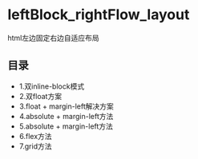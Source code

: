 # leftBlock_rightFlow_layout
html左边固定右边自适应布局

## 目录
*  1.双inline-block模式
*  2.双float方案
*  3.float + margin-left解决方案
*  4.absolute + margin-left方法
*  5.absolute + margin-left方法
*  6.flex方法
*  7.grid方法
